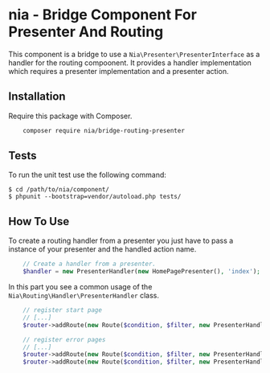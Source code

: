 # nia - Bridge Component For Presenter And Routing

This component is a bridge to use a `Nia\Presenter\PresenterInterface` as a handler for the routing compoonent. It provides a handler implementation which requires a presenter implementation and a presenter action.

## Installation

Require this package with Composer.

```bash
	composer require nia/bridge-routing-presenter
```

## Tests
To run the unit test use the following command:

    $ cd /path/to/nia/component/
    $ phpunit --bootstrap=vendor/autoload.php tests/


## How To Use
To create a routing handler from a presenter you just have to pass a instance of your presenter and the handled action name.
```php
	// Create a handler from a presenter.
	$handler = new PresenterHandler(new HomePagePresenter(), 'index');

```

In this part you see a common usage of the `Nia\Routing\Handler\PresenterHandler` class.
```php
	// register start page
	// [...]
	$router->addRoute(new Route($condition, $filter, new PresenterHandler(new HomePagePresenter(), 'index')));

	// register error pages
	// [...]
	$router->addRoute(new Route($condition, $filter, new PresenterHandler(new ErrorPresenter(), 'notFound')));
	$router->addRoute(new Route($condition, $filter, new PresenterHandler(new ErrorPresenter(), 'forbidden')));
```
